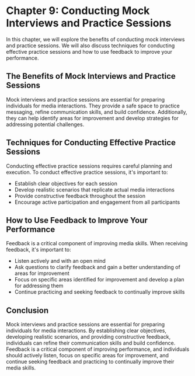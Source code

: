 Chapter 9: Conducting Mock Interviews and Practice Sessions
===========================================================

In this chapter, we will explore the benefits of conducting mock interviews and practice sessions. We will also discuss techniques for conducting effective practice sessions and how to use feedback to improve your performance.

The Benefits of Mock Interviews and Practice Sessions
-----------------------------------------------------

Mock interviews and practice sessions are essential for preparing individuals for media interactions. They provide a safe space to practice messaging, refine communication skills, and build confidence. Additionally, they can help identify areas for improvement and develop strategies for addressing potential challenges.

Techniques for Conducting Effective Practice Sessions
-----------------------------------------------------

Conducting effective practice sessions requires careful planning and execution. To conduct effective practice sessions, it's important to:

* Establish clear objectives for each session
* Develop realistic scenarios that replicate actual media interactions
* Provide constructive feedback throughout the session
* Encourage active participation and engagement from all participants

How to Use Feedback to Improve Your Performance
-----------------------------------------------

Feedback is a critical component of improving media skills. When receiving feedback, it's important to:

* Listen actively and with an open mind
* Ask questions to clarify feedback and gain a better understanding of areas for improvement
* Focus on specific areas identified for improvement and develop a plan for addressing them
* Continue practicing and seeking feedback to continually improve skills

Conclusion
----------

Mock interviews and practice sessions are essential for preparing individuals for media interactions. By establishing clear objectives, developing realistic scenarios, and providing constructive feedback, individuals can refine their communication skills and build confidence. Feedback is a critical component of improving performance, and individuals should actively listen, focus on specific areas for improvement, and continue seeking feedback and practicing to continually improve their media skills.
